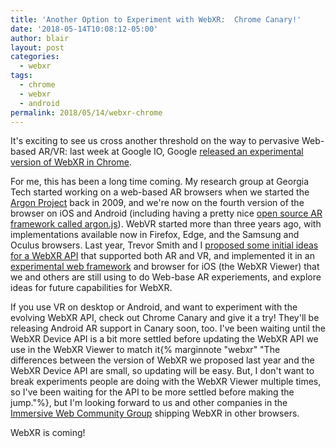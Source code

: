 ```yaml
---
title: 'Another Option to Experiment with WebXR:  Chrome Canary!'
date: '2018-05-14T10:08:12-05:00'
author: blair
layout: post
categories:
  - webxr
tags:
  - chrome
  - webxr
  - android
permalink: 2018/05/14/webxr-chrome
---
```

It's exciting to see us cross another threshold on the way to pervasive Web-based AR/VR:  last week at Google IO, Google [released an experimental version of WebXR in Chrome](https://developers.google.com/web/updates/2018/05/welcome-to-immersive).

For me, this has been a long time coming. My research group at Georgia Tech started working on a web-based AR browsers when we started the [Argon Project](http://argon.gatech.edu) back in 2009, and we're now on the fourth version of the browser on iOS and Android (including having a pretty nice [open source AR framework called argon.js](https://argonjs.io)). WebVR started more than three years ago, with implementations available now in Firefox, Edge, and the Samsung and Oculus browsers. Last year, Trevor Smith and I [proposed some initial ideas for a WebXR API](https://github.com/mozilla/webxr-api)  that supported both AR and VR, and implemented it in an [experimental web framework](https://mozilla/webxr-polyfill) and browser for iOS (the WebXR Viewer) that we and others are still using to do Web-base AR experiements, and explore ideas for future capabilities for WebXR.

If you use VR on desktop or Android, and want to experiment with the evolving WebXR API, check out Chrome Canary and give it a try! They'll be releasing Android AR support in Canary soon, too.  I've been waiting until the WebXR Device API is a bit more settled before updating the WebXR API we use in the WebXR Viewer to match it{% marginnote "webxr" "The differences between the version of WebXR we proposed last year and the WebXR Device API are small, so updating will be easy.  But, I don't want to break experiments people are doing with the WebXR Viewer multiple times, so I've been waiting for the API to be more settled before making the jump."%}, but I'm looking forward to us and other companies in the [Immersive Web Community Group](https://github.com/immersive-web) shipping WebXR in other browsers.

WebXR is coming! 
